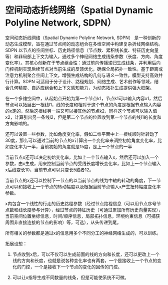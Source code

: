 # 空间动态折线网络（Spatial Dynamic Polyline Network, SDPN）

空间动态折线网络（Spatial Dynamic Polyline Network, SDPN） 是一种创新的动态生成模型，旨在通过节点间的动态组合在多维空间中构建复杂折线网络结构。SDPN 以节点的空间坐标、历史路径信息（节点数、累积线长度、特征历史向量等）和非局部上下文为输入，通过多个神经网络生成线条参数（长度、方向、角度变化率）。其核心创新在于节点组合性：通过前向传播递归生成线条，并利用后向门控机制实现后续节点对当前生成的反馈优化，确保全局拓扑一致性。基于距离或注意力机制聚合空间上下文，增强生成结构的几何与语义一致性。模型支持高效并行计算。SDPN 可适用于分子设计、路径规划、网络生成、艺术创作等领域，结合几何精度、自适应组合和上下文感知能力，为动态拓扑生成提供强大框架。


在一个多维空间中，从起始点开始为第一个节点k1，节点k1可以输入内容x1，然后节点可以拓展出一根线l1，线的长度和相对于这个节点的角度是根据节点输入内容的x定的，然后这根线另一端又可以接其他的节点k2，同样这个节点可以输入值x2，计算引出另一条线l2，但是第二个节点的位置收到第一个节点的线l1的长度和方向影响的。



还可以设置一些参数，比如角度变化率，假如二维平面中上一根线顺时针转动了30度，那么可以通过当前的节点的x计算出一个变化率来调控初始角度变化率，比如变化率为一半，当前初始的角度就是15度，是上一个节点的一半



当前节点x还可以决定初始变化率，比如上一个节点输入x，然后还可以加入一个参数，由x生成，用来控制当前节点的受线长度增长变化率，比如上一个节点输入x后线变长10，当前节点可以只变长5或者12。



当前节点的x还可以控制下一节点的以当前节点的线为中轴的转动的角度，下一节点可以和接收上一个节点的转动幅度以及根据当前节点输入x产生扭转幅度变化率参数。



x内包含一个线性的行走的历史路程参数（经过节点路程信息（可以用节点序号节点数和线长度参与计算），经过节点的特征历史（可通过累加所有历史向量实现），当前空间位置坐标信息，时间/顺序信息，局部拓扑信息，环境约束信息（可捕获周围非直接连接的节点的影响）等，可选），从头传递到尾。



所有相关的参数都是通过x的信息用多个不同分工的神经网络生成的，可以训练。



拓展设想：

1. 节点收到x后，可以不仅可以生成前面的线的方向和长度，还可以更改上一个线的方向和长度，也就是说各种变化率也有两套，一个是接收上一个节点的变化的门控，一个是接收下一个节点的变化的回传的门控。

2. 可以让x指导生成不同数量的线条，但是可能使系统不可微。
